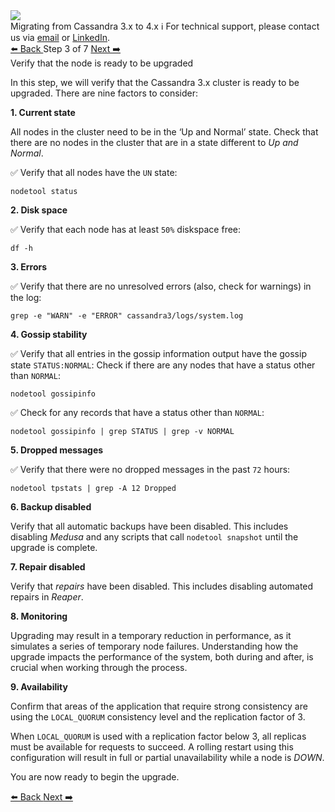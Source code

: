 <!-- TOP -->
<div class="top">
  <img src="https://datastax-academy.github.io/katapod-shared-assets/images/ds-academy-logo.svg" />
  <div class="scenario-title-section">
    <span class="scenario-title">Migrating from Cassandra 3.x to 4.x</span>
    <span class="scenario-subtitle">ℹ️ For technical support, please contact us via <a href="mailto:aleksandr.volochnev@datastax.com">email</a> or <a href="https://dtsx.io/aleks">LinkedIn</a>.</span> 
  </div>
</div>

<!-- NAVIGATION -->
<div id="navigation-top" class="navigation-top">
 <a href='command:katapod.loadPage?[{"step":"step2"}]' 
   class="btn btn-dark navigation-top-left">⬅️ Back
 </a>
<span class="step-count"> Step 3 of 7</span>
 <a href='command:katapod.loadPage?[{"step":"step4"}]' 
    class="btn btn-dark navigation-top-right">Next ➡️
  </a>
</div>

<!-- CONTENT -->

<div class="step-title">Verify that the node is ready to be upgraded</div>

In this step, we will verify that the Cassandra 3.x cluster is ready to be upgraded. There are nine factors to consider:

**1. Current state**

All nodes in the cluster need to be in the ‘Up and Normal’ state. Check that there are no nodes in the cluster that are in a state different to *Up and Normal*. 

✅ Verify that all nodes have the `UN` state:
```
nodetool status 
```

**2. Disk space**

✅ Verify that each node has at least `50%` diskspace free:
```
df -h
```

**3. Errors**

✅ Verify that there are no unresolved errors (also, check for warnings) in the log:
```
grep -e "WARN" -e "ERROR" cassandra3/logs/system.log
```

**4. Gossip stability**

✅ Verify that all entries in the gossip information output have the gossip state `STATUS:NORMAL`: Check if there are any nodes that have a status other than `NORMAL`:
```
nodetool gossipinfo
```

✅ Check for any records that have a status other than `NORMAL`:
```
nodetool gossipinfo | grep STATUS | grep -v NORMAL
```

**5. Dropped messages**

✅ Verify that there were no dropped messages in the past `72` hours:
```
nodetool tpstats | grep -A 12 Dropped
```

**6. Backup disabled**

Verify that all automatic backups have been disabled. This includes disabling *Medusa* and any scripts that call `nodetool snapshot` until the upgrade is complete.

**7. Repair disabled**

Verify that *repairs* have been disabled. This includes disabling automated repairs in *Reaper*.

**8. Monitoring**

Upgrading may result in a temporary reduction in performance, as it simulates a series of temporary node failures. Understanding how the upgrade impacts the performance of the system, both during and after, is crucial when working through the process. 

**9. Availability**

Confirm that areas of the application that require strong consistency are using the `LOCAL_QUORUM` consistency level and the replication factor of 3. 

When `LOCAL_QUORUM` is used with a replication factor below 3, all replicas must be available for requests to succeed. A rolling restart using this configuration will result in full or partial unavailability while a node is *DOWN*.

You are now ready to begin the upgrade.

<!-- NAVIGATION -->
<div id="navigation-bottom" class="navigation-bottom">
 <a href='command:katapod.loadPage?[{"step":"step2"}]'
   class="btn btn-dark navigation-bottom-left">⬅️ Back
 </a>
 <a href='command:katapod.loadPage?[{"step":"step4"}]'
    class="btn btn-dark navigation-bottom-right">Next ➡️
  </a>
</div>
